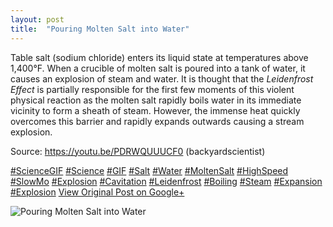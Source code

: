 ```yaml
---
layout: post
title:  "Pouring Molten Salt into Water"
---
```


Table salt (sodium chloride) enters its liquid state at temperatures above 1,400°F. When a crucible of molten salt is poured into a tank of water, it causes an explosion of steam and water. It is thought that the _Leidenfrost Effect_ is partially responsible for the first few moments of this violent physical reaction as the molten salt rapidly boils water in its immediate vicinity to form a sheath of steam. However, the immense heat quickly overcomes this barrier and rapidly expands outwards causing a stream explosion.  
  
Source: <https://youtu.be/PDRWQUUUCF0> (backyardscientist)  
  
[#ScienceGIF](https://plus.google.com/s/%23ScienceGIF/posts) [#Science](https://plus.google.com/s/%23Science/posts) [#GIF](https://plus.google.com/s/%23GIF/posts) [#Salt](https://plus.google.com/s/%23Salt/posts) [#Water](https://plus.google.com/s/%23Water/posts) [#MoltenSalt](https://plus.google.com/s/%23MoltenSalt/posts) [#HighSpeed](https://plus.google.com/s/%23HighSpeed/posts) [#SlowMo](https://plus.google.com/s/%23SlowMo/posts) [#Explosion](https://plus.google.com/s/%23Explosion/posts) [#Cavitation](https://plus.google.com/s/%23Cavitation/posts) [#Leidenfrost](https://plus.google.com/s/%23Leidenfrost/posts) [#Boiling](https://plus.google.com/s/%23Boiling/posts) [#Steam](https://plus.google.com/s/%23Steam/posts) [#Expansion](https://plus.google.com/s/%23Expansion/posts) [#Explosion](https://plus.google.com/s/%23Explosion/posts)﻿
[View Original Post on Google+](https://plus.google.com/+ColinSullender/posts/64ggM1nw59k)

![Pouring Molten Salt into Water](https://i.imgur.com/rOZoQiB.gif)
